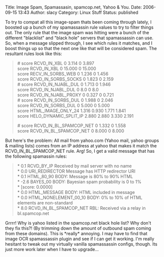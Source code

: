 Title: Image Spam, Spamassasin, spamcop.net, Yahoo & You.
Date: 2006-09-15 13:43
Author: slacy
Category: Linux Stuff
Status: published

To try to compat all this image-spam thats been coming through lately, I
boosted up a bunch of my spamassassin rule values to try to filter
things out. The only rule that the image spam was hitting were a bunch
of the different "blacklist" and "black hole" servers that spamassassin
can use. So, when a message slipped through, I see which rules it
matches, and I boost things up so that the next one like that will be
considered spam. The resultant rules look like this:

> \# score RCVD\_IN\_XBL 0 3.114 0 3.897  
> score RCVD\_IN\_XBL 0 15.000 0 15.000  
> score RECV\_IN\_SORBS\_WEB 0 1.236 0 1.456  
> score RCVD\_IN\_SORBS\_SOCKS 0 1.823 0 2.159  
> \# score RCVD\_IN\_NJABL\_DUL 0 1.713 0 1.946  
> score RCVD\_IN\_NJABL\_DUL 0 8.0 0 8.0  
> score RCVD\_IN\_NJABL\_PROXY 0 0.327 0 0.721  
> \# score RCVD\_IN\_SORBS\_DUL 0 1.988 0 2.046  
> score RCVD\_IN\_SORBS\_DUL 0 5.000 0 5.000  
> score HTML\_IMAGE\_ONLY\_24 1.316 0.930 1.771 1.841  
> score HELO\_DYNAMIC\_SPLIT\_IP 2.880 2.880 3.330 2.191
>
> \# score RCVD\_IN\_BL\_SPAMCOP\_NET 0 1.332 0 1.558  
> score RCVD\_IN\_BL\_SPAMCOP\_NET 0 8.000 0 8.000

But here's the problem: All mail from yahoo.com (Yahoo mail, yahoo
groups & mailing lists) comes from an IP address at yahoo that makes it
match the RCVD\_IN\_BL\_SPAMCOP\_NET rule. Arg! So, I get a valid
message that has the following spamassin rules:

> \* 0.1 RCVD\_BY\_IP Received by mail server with no name  
> \* 0.0 URI\_REDIRECTOR Message has HTTP redirector URI  
> \* 0.1 HTML\_80\_90 BODY: Message is 80% to 90% HTML  
> \* -2.6 BAYES\_00 BODY: Bayesian spam probability is 0 to 1%  
> \* \[score: 0.0000\]  
> \* 0.0 HTML\_MESSAGE BODY: HTML included in message  
> \* 0.0 HTML\_NONELEMENT\_00\_10 BODY: 0% to 10% of HTML elements are
> non-standard  
> \* 8.0 RCVD\_IN\_BL\_SPAMCOP\_NET RBL: Received via a relay in
> bl.spamcop.net

Grrrr! Why is yahoo listed in the spamcop.net black hole list? Why don't
they fix this?! (By trimming down the amount of outbound spam coming
from these domains). This is \*really\* annoying. I may have to find
that image OCR spamassassin plugin and see if I can get it working. I'm
really hesitant to tweak out my virtually vanilla spamassassin configs,
though. Its just more work later when I have to upgrade...
